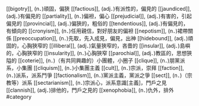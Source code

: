 [[bigotry]], (n．)頑固，偏狹 
[[factious]], (adj．)有派性的，偏見的 
[[jaundiced]], (adj．)有偏見的 
[[partiality]], (n．)偏袒，偏心 
[[prejudicial]], (adj．)有害的，引起偏見的 
[[provincial]], (adj．)偏狹的，粗俗的 
[[tendentious]], (adj．)有偏見的，有傾向的 
[[cronyism]], (n．)任用親信，對好朋友的偏袒 
[[nepotism]], (n．)裙帶關係 
[[preoccupation]], (n．)先取，先入成見，偏見，出神 
[[hidebound]], (adj．)頑固的，心胸狹窄的 
[[illiberal]], (adj．)氣量狹窄的，吝嗇的 
[[insular]], (adj．)島嶼的，心胸狹窄的 
[[insularity]], (n．)心胸狹窄 
[[parochial]], (adj．)教區的，思想狹隘的 
[[coterie]], (n．)（有共同興趣的）小團體，小圈子 
[[clique]], (n．)朋黨派系，小集團 
[[cliquism]], (n．)小集團主義 
[[cult]], (n．)宗派，崇拜 
[[faction]], (n．)派系，派系鬥爭 
[[factionalism]], (n．)黨派主義，黨派之爭 
[[sect]], (n．)（宗教等）派系 
[[sectarianism]], (n．)宗派心，派系意識[主義]，門戶之見 
[[clannish]], (adj．)排他的，門戶之見的 
[[xenophobia]], (n．)仇外，排外 
#category
